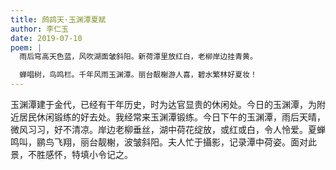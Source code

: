 ```yaml
---
title: 鹧鸪天·玉渊潭夏赋
author: 李仁玉
date: 2019-07-10
poem: |
  雨后穹高天色蓝，风吹湖面皱斜阳。新荷潭里放红白，老柳岸边挂青黄。

  蝉唱树，鸟鸣栏。千年风雨玉渊潭。丽台靓榭游人喜，碧水繁林好夏妆！
---
```


玉渊潭建于金代，已经有干年历史，时为达官显贵的休闲处。今日的玉渊潭，为附近居民休闲锻练的好去处。我经常来玉渊潭锻练。今日下午的玉渊潭，雨后天晴，微风习习，好不清凉。岸边老柳垂丝，湖中荷花绽放，或红或白，令人怜爱。夏蝉鸣叫，鹂鸟飞翔，丽台靓榭，波皱斜阳。夫人忙于攝影，记录潭中荷姿。面对此景，不胜感怀，特填小令记之。
